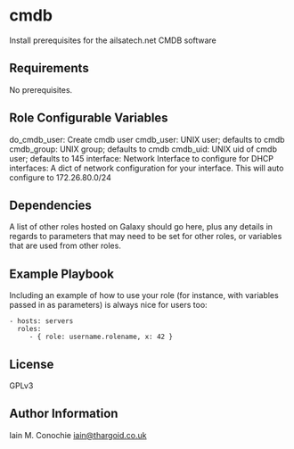 cmdb
=========

Install prerequisites for the ailsatech.net CMDB software

Requirements
------------

No prerequisites.

Role Configurable Variables
--------------

do_cmdb_user: Create cmdb user
cmdb_user:    UNIX user; defaults to cmdb
cmdb_group:   UNIX group; defaults to cmdb
cmdb_uid:     UNIX uid of cmdb user; defaults to 145
interface:    Network Interface to configure for DHCP
interfaces:   A dict of network configuration for your interface.
              This will auto configure to 172.26.80.0/24

Dependencies
------------

A list of other roles hosted on Galaxy should go here, plus any details in regards to parameters that may need to be set for other roles, or variables that are used from other roles.

Example Playbook
----------------

Including an example of how to use your role (for instance, with variables passed in as parameters) is always nice for users too:

    - hosts: servers
      roles:
         - { role: username.rolename, x: 42 }

License
-------

GPLv3

Author Information
------------------

Iain M. Conochie <iain@thargoid.co.uk>
